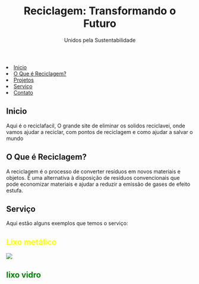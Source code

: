 <!DOCTYPE html> 
<html lang="pt-br">
<head>
    <meta charset="UTF-8">
    <meta name="viewport" content="width=device-width, initial-scale=1.0">

</head>
<body>
    <header>
        <h1>Reciclagem: Transformando o Futuro</h1>
        <p>Unidos pela Sustentabilidade</p>
    </header>
    <nav>
    <li><a href="#Inicio">Inicio</a></li>
    <li><a href="#o-que-e">O Que é Reciclagem?</a></li>
    <li><a href="#projetos">Projetos</a></li>
    <li><a href="#Serviço">Serviço</a></li>
    <li><a href="#contato">Contato</a></li>
    </nav>
    <div class="container">
        <section id="Inicio">
            <h2>Inicio</h2>
            <p>Aqui é o reciclafacil, O grande site de eliminar os solidos reciclavei, onde vamos ajudar a reciclar, com pontos de reciclagem e como ajudar a salvar o mundo</p>
        </section>
        <section id="o-que-e">
            <h2>O Que é Reciclagem?</h2>
            <p>A reciclagem é o processo de converter resíduos em novos materiais e objetos. É uma alternativa à disposição de resíduos convencionais que pode economizar materiais e ajudar a reduzir a emissão de gases de efeito estufa.</p>
        </section>
        <section id="Serviço">
            <h2>Serviço</h2>
            <p>Aqui estão alguns exemplos que temos o serviço:</p>
             <h2 style="color: yellow">Lixo metálico</h2>                                                                                   <div>
    <img src="https://cdn.discordapp.com/attachments/1018992738349355059/1280943589911691356/image.png?ex=66d9eb2e&is=66d899ae&hm=fe677b5e116c603c5401f2cd5e45d7dcf256b410a9b805c7fd057e97ac7511a0&"
        </div>

<div>
<h2 style="color: green;">lixo vidro</h2>
<img spc="https://cdn.discordapp.com/attachments/1018992738349355059/1280943086700072990/image.png?ex=66d9eab6&is=66d89936&hm=767a53676a183ca9591097b99c3c880814fa5a49ec8d1e4b9e05fd74df1df7f3&"  


</div> 
   
   
   
   
   
   
   
   
   
   
   
   <style>
     body{
         height: 100vh;  
         
         background-image: url(https://static.vecteezy.com/ti/vetor-gratis/p1/11058150-fundo-branco-em-branco-com-design-ondulado-verde-e-simples-adequado-para-fundo-de-apresentacao-vetor.jpg);
         background-size: 100%          
    
     }
    </style>
</body>
